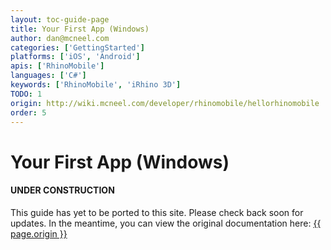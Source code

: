 ```yaml
---
layout: toc-guide-page
title: Your First App (Windows)
author: dan@mcneel.com
categories: ['GettingStarted']
platforms: ['iOS', 'Android']
apis: ['RhinoMobile']
languages: ['C#']
keywords: ['RhinoMobile', 'iRhino 3D']
TODO: 1
origin: http://wiki.mcneel.com/developer/rhinomobile/hellorhinomobile
order: 5
---
```


# Your First App (Windows)

<div class="bs-callout bs-callout-danger">
  <h4>UNDER CONSTRUCTION</h4>
  <p>This guide has yet to be ported to this site.  Please check back soon for updates.  
  In the meantime, you can view the original documentation here:
  <a href="{{ page.origin }}">{{ page.origin }}</a></p>
</div>
